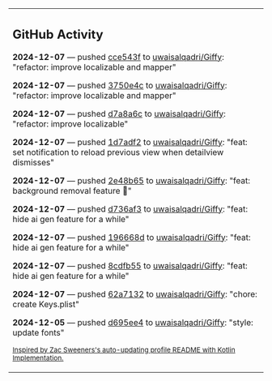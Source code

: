 <table><tr><td valign="top" width="100%">    

## GitHub Activity

**2024-12-07** — pushed [cce543f](https://github.com/uwaisalqadri/Giffy/commits/cce543fe8dcbc7b3a7f176a72298e80401f86958) to [uwaisalqadri/Giffy](https://github.com/uwaisalqadri/Giffy): "refactor: improve localizable and mapper"

**2024-12-07** — pushed [3750e4c](https://github.com/uwaisalqadri/Giffy/commits/3750e4c002ceaee46317a0b9a805f18fa5f1e2b3) to [uwaisalqadri/Giffy](https://github.com/uwaisalqadri/Giffy): "refactor: improve localizable and mapper"

**2024-12-07** — pushed [d7a8a6c](https://github.com/uwaisalqadri/Giffy/commits/d7a8a6c0cb5c30beeb86a92e26b4859c15fe8eaa) to [uwaisalqadri/Giffy](https://github.com/uwaisalqadri/Giffy): "refactor: improve localizable"

**2024-12-07** — pushed [1d7adf2](https://github.com/uwaisalqadri/Giffy/commits/1d7adf247c8dd4f7ae849517bd7c693ad1264b7e) to [uwaisalqadri/Giffy](https://github.com/uwaisalqadri/Giffy): "feat: set notification to reload previous view when detailview dismisses"

**2024-12-07** — pushed [2e48b65](https://github.com/uwaisalqadri/Giffy/commits/2e48b654a26bc533b2d6cad63f270216c9026b68) to [uwaisalqadri/Giffy](https://github.com/uwaisalqadri/Giffy): "feat: background removal feature 🚀"

**2024-12-07** — pushed [d736af3](https://github.com/uwaisalqadri/Giffy/commits/d736af3ca704bf4d36609c3857f4bff72074f3f3) to [uwaisalqadri/Giffy](https://github.com/uwaisalqadri/Giffy): "feat: hide ai gen feature for a while"

**2024-12-07** — pushed [196668d](https://github.com/uwaisalqadri/Giffy/commits/196668d2cb3bc4da8ffe498c33a2c59a1421c61c) to [uwaisalqadri/Giffy](https://github.com/uwaisalqadri/Giffy): "feat: hide ai gen feature for a while"

**2024-12-07** — pushed [8cdfb55](https://github.com/uwaisalqadri/Giffy/commits/8cdfb55a97a9c07a81367086e8f491cb46ccf0b8) to [uwaisalqadri/Giffy](https://github.com/uwaisalqadri/Giffy): "feat: hide ai gen feature for a while"

**2024-12-07** — pushed [62a7132](https://github.com/uwaisalqadri/Giffy/commits/62a713224524d5b457765d42044e5f85c5a28dc4) to [uwaisalqadri/Giffy](https://github.com/uwaisalqadri/Giffy): "chore: create Keys.plist"

**2024-12-05** — pushed [d695ee4](https://github.com/uwaisalqadri/Giffy/commits/d695ee43ed91261b695fa605d4d355c88c123f66) to [uwaisalqadri/Giffy](https://github.com/uwaisalqadri/Giffy): "style: update fonts"
                
<sub><a href="https://github.com/ZacSweers/ZacSweers/">Inspired by Zac Sweeners's auto-updating profile README with Kotlin Implementation.</a></sub>
        